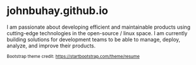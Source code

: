 # johnbuhay.github.io

I am passionate about developing efficient and maintainable products using cutting-edge technologies in the open-source / linux space. I am currently building solutions for development teams to be able to manage, deploy, analyze, and improve their products.









<small>Bootstrap theme credit: https://startbootstrap.com/theme/resume</small>
